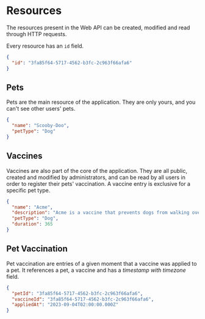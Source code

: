 # Resources

The resources present in the Web API can be created, modified and read through HTTP requests.&#x20;

Every resource has an `id` field.

```json
{
  "id": "3fa85f64-5717-4562-b3fc-2c963f66afa6"
}
```

## Pets

Pets are the main resource of the application. They are only yours, and you can't see other users' pets.

```json
{
  "name": "Scooby-Doo",
  "petType": "Dog"
}
```

## Vaccines

Vaccines are also part of the core of the application. They are all public, created and modified by administrators, and can be read by all users in order to register their pets' vaccination. A vaccine entry is exclusive for a specific pet type.

```json
{
  "name": "Acme",
  "description": "Acme is a vaccine that prevents dogs from walking over water",
  "petType": "Dog",
  "duration": 365
}
```

## Pet Vaccination

Pet vaccination are entries of a given moment that a vaccine was applied to a pet. It references a pet, a vaccine and has a _timestamp with timezone_ field.

```json
{
  "petId": "3fa85f64-5717-4562-b3fc-2c963f66afa6",
  "vaccineId": "3fa85f64-5717-4562-b3fc-2c963f66afa6",
  "appliedAt": "2023-09-04T02:00:00.000Z"
}
```
